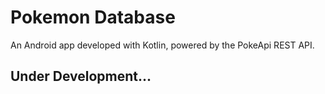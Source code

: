 # Pokemon Database

An Android app developed with Kotlin, powered by the PokeApi REST API.

## Under Development...

